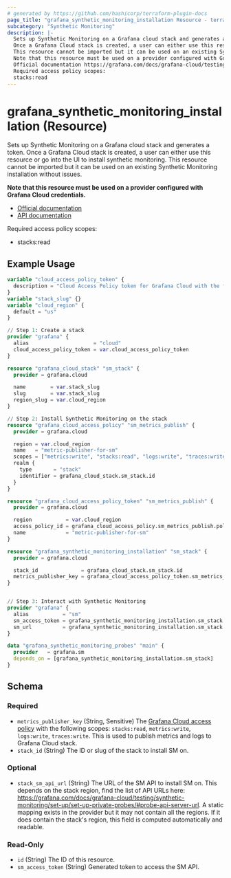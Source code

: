 ```yaml
---
# generated by https://github.com/hashicorp/terraform-plugin-docs
page_title: "grafana_synthetic_monitoring_installation Resource - terraform-provider-grafana"
subcategory: "Synthetic Monitoring"
description: |-
  Sets up Synthetic Monitoring on a Grafana cloud stack and generates a token.
  Once a Grafana Cloud stack is created, a user can either use this resource or go into the UI to install synthetic monitoring.
  This resource cannot be imported but it can be used on an existing Synthetic Monitoring installation without issues.
  Note that this resource must be used on a provider configured with Grafana Cloud credentials.
  Official documentation https://grafana.com/docs/grafana-cloud/testing/synthetic-monitoring/set-up/API documentation https://github.com/grafana/synthetic-monitoring-api-go-client/blob/main/docs/API.md#apiv1registerinstall
  Required access policy scopes:
  stacks:read
---
```


# grafana_synthetic_monitoring_installation (Resource)

Sets up Synthetic Monitoring on a Grafana cloud stack and generates a token. 
Once a Grafana Cloud stack is created, a user can either use this resource or go into the UI to install synthetic monitoring.
This resource cannot be imported but it can be used on an existing Synthetic Monitoring installation without issues.

**Note that this resource must be used on a provider configured with Grafana Cloud credentials.**

* [Official documentation](https://grafana.com/docs/grafana-cloud/testing/synthetic-monitoring/set-up/)
* [API documentation](https://github.com/grafana/synthetic-monitoring-api-go-client/blob/main/docs/API.md#apiv1registerinstall)

Required access policy scopes:

* stacks:read

## Example Usage

```terraform
variable "cloud_access_policy_token" {
  description = "Cloud Access Policy token for Grafana Cloud with the following scopes: accesspolicies:read|write|delete, stacks:read|write|delete"
}
variable "stack_slug" {}
variable "cloud_region" {
  default = "us"
}

// Step 1: Create a stack
provider "grafana" {
  alias                     = "cloud"
  cloud_access_policy_token = var.cloud_access_policy_token
}

resource "grafana_cloud_stack" "sm_stack" {
  provider = grafana.cloud

  name        = var.stack_slug
  slug        = var.stack_slug
  region_slug = var.cloud_region
}

// Step 2: Install Synthetic Monitoring on the stack
resource "grafana_cloud_access_policy" "sm_metrics_publish" {
  provider = grafana.cloud

  region = var.cloud_region
  name   = "metric-publisher-for-sm"
  scopes = ["metrics:write", "stacks:read", "logs:write", "traces:write"]
  realm {
    type       = "stack"
    identifier = grafana_cloud_stack.sm_stack.id
  }
}

resource "grafana_cloud_access_policy_token" "sm_metrics_publish" {
  provider = grafana.cloud

  region           = var.cloud_region
  access_policy_id = grafana_cloud_access_policy.sm_metrics_publish.policy_id
  name             = "metric-publisher-for-sm"
}

resource "grafana_synthetic_monitoring_installation" "sm_stack" {
  provider = grafana.cloud

  stack_id              = grafana_cloud_stack.sm_stack.id
  metrics_publisher_key = grafana_cloud_access_policy_token.sm_metrics_publish.token
}


// Step 3: Interact with Synthetic Monitoring
provider "grafana" {
  alias           = "sm"
  sm_access_token = grafana_synthetic_monitoring_installation.sm_stack.sm_access_token
  sm_url          = grafana_synthetic_monitoring_installation.sm_stack.stack_sm_api_url
}

data "grafana_synthetic_monitoring_probes" "main" {
  provider   = grafana.sm
  depends_on = [grafana_synthetic_monitoring_installation.sm_stack]
}
```

<!-- schema generated by tfplugindocs -->
## Schema

### Required

- `metrics_publisher_key` (String, Sensitive) The [Grafana Cloud access policy](https://grafana.com/docs/grafana-cloud/security-and-account-management/authentication-and-permissions/access-policies/) with the following scopes: `stacks:read`, `metrics:write`, `logs:write`, `traces:write`. This is used to publish metrics and logs to Grafana Cloud stack.
- `stack_id` (String) The ID or slug of the stack to install SM on.

### Optional

- `stack_sm_api_url` (String) The URL of the SM API to install SM on. This depends on the stack region, find the list of API URLs here: https://grafana.com/docs/grafana-cloud/testing/synthetic-monitoring/set-up/set-up-private-probes/#probe-api-server-url. A static mapping exists in the provider but it may not contain all the regions. If it does contain the stack's region, this field is computed automatically and readable.

### Read-Only

- `id` (String) The ID of this resource.
- `sm_access_token` (String) Generated token to access the SM API.
